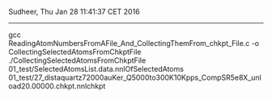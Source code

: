 Sudheer, Thu Jan 28 11:41:37 CET 2016
*************************************
gcc ReadingAtomNumbersFromAFile_And_CollectingThemFrom_chkpt_File.c -o CollectingSelectedAtomsFromChkptFile
./CollectingSelectedAtomsFromChkptFile 01_test/SelectedAtomsList.data.nnlOfSelectedAtoms 01_test/27_distaquartz72000auKer_Q5000to300K10Kpps_CompSR5e8X_unload20.00000.chkpt.nnlchkpt


